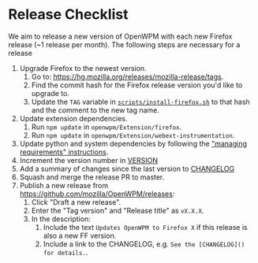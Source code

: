 # Release Checklist

We aim to release a new version of OpenWPM with each new Firefox release (~1 release per month). The following steps are necessary for a release

1. Upgrade Firefox to the newest version.
    1. Go to: https://hg.mozilla.org/releases/mozilla-release/tags.
    2. Find the commit hash for the Firefox release version you'd like to upgrade to.
    3. Update the `TAG` variable in [`scripts/install-firefox.sh`](https://github.com/mozilla/OpenWPM/blob/5ffde00ecd5ecaa9105b74935490e5e267596eb7/scripts/install-firefox.sh#L12) to that hash and the comment to the new tag name.
2. Update extension dependencies.
    1. Run `npm update` in `openwpm/Extension/firefox`.
    2. Run `npm update` in `openwpm/Extension/webext-instrumentation`.
3. Update python and system dependencies by following the ["managing requirements" instructions](https://github.com/mozilla/OpenWPM#managing-requirements).
4. Increment the version number in [VERSION](https://github.com/mozilla/OpenWPM/blob/master/VERSION)
5. Add a summary of changes since the last version to [CHANGELOG](https://github.com/mozilla/OpenWPM/blob/master/CHANGELOG.md)
6. Squash and merge the release PR to master.
7. Publish a new release from https://github.com/mozilla/OpenWPM/releases:
    1. Click "Draft a new release".
    2. Enter the "Tag version" and "Release title" as `vX.X.X`.
    3. In the description:
        1. Include the text `Updates OpenWPM to Firefox X` if this release is also a new FF version.
        2. Include a link to the CHANGELOG, e.g. `See the [CHANGELOG]() for details.`.